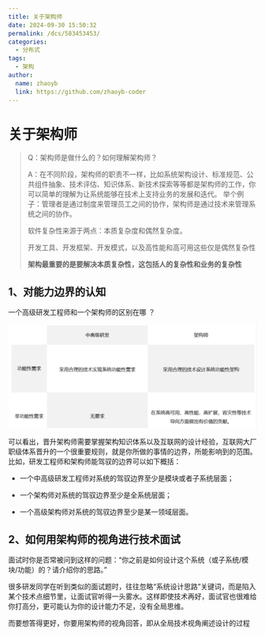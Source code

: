 ```yaml
---
title: 关于架构师
date: 2024-09-30 15:50:32
permalink: /dcs/583453453/
categories:
  - 分布式
tags:
  - 架构
author: 
  name: zhaoyb
  link: https://github.com/zhaoyb-coder
---
```


# 关于架构师

> Q：架构师是做什么的？如何理解架构师？
>
> A：在不同阶段，架构师的职责不一样，比如系统架构设计、标准规范、公共组件抽象、技术评估、知识体系、新技术探索等等都是架构师的工作，你可以简单的理解为让系统能够在技术上支持业务的发展和迭代。
> 举个例子：管理者是通过制度来管理员工之间的协作，架构师是通过技术来管理系统之间的协作。
>
> 软件复杂性来源于两点：本质复杂度和偶然复杂度。
>
> 开发工具、开发框架、开发模式，以及高性能和高可用这些仅是偶然复杂性
>
> **架构最重要的是要解决本质复杂性，这包括人的复杂性和业务的复杂性**

## 1、对能力边界的认知

一个高级研发工程师和一个架构师的区别在哪 ？

![image-20240930150200415](https://raw.githubusercontent.com/zhaoyb-coder/pic-repo/main/image-20240930150200415.png)

可以看出，晋升架构师需要掌握架构知识体系以及互联网的设计经验，互联网大厂职级体系晋升的一个很重要规则，就是你所做的事情的边界，所能影响到的范围。
比如，研发工程师和架构师能驾驭的边界可以如下概括：

+ 一个中高级研发工程师对系统的驾驭边界至少是模块或者子系统层面；

+ 一个架构师对系统的驾驭边界至少是全系统层面；

+ 一个高级架构师对系统的驾驭边界至少是某一领域层面。

## 2、如何用架构师的视角进行技术面试

面试时你是否常被问到这样的问题：“你之前是如何设计这个系统（或子系统/模块/功能）的？请介绍你的思路。”

很多研发同学在听到类似的面试题时，往往忽略“系统设计思路”关键词，而是陷入某个技术点细节里，让面试官听得一头雾水。这样即使技术再好，面试官也很难给你打高分，更可能认为你的设计能力不足，没有全局思维。

而要想答得更好，你要用架构师的视角回答，即从全局技术视角阐述设计的过程

